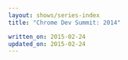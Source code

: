 ```yaml
---
layout: shows/series-index
title: "Chrome Dev Summit: 2014"

written_on: 2015-02-24
updated_on: 2015-02-24
---
```


<!-- Playlist: https://www.youtube.com/watch?v=lboyR-A1woU&list=PLOU2XLYxmsILE0KnGTKKj2SsOtxsK_y_d -->
